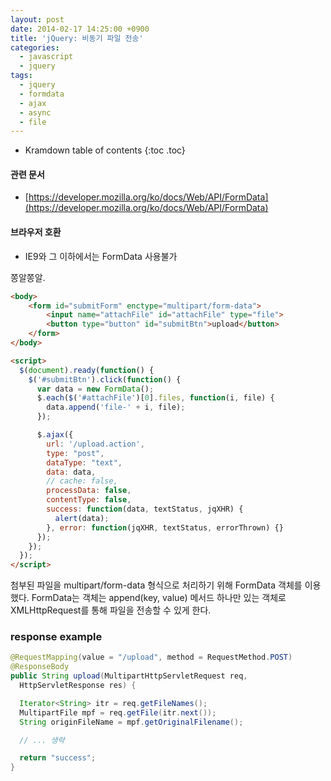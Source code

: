 ```yaml
---
layout: post
date: 2014-02-17 14:25:00 +0900
title: 'jQuery: 비동기 파일 전송'
categories:
  - javascript
  - jquery
tags:
  - jquery
  - formdata
  - ajax
  - async
  - file
---
```


* Kramdown table of contents
{:toc .toc}

#### 관련 문서

- [https://developer.mozilla.org/ko/docs/Web/API/FormData](https://developer.mozilla.org/ko/docs/Web/API/FormData)

#### 브라우저 호환

- IE9와 그 이하에서는 FormData 사용불가

쫑알쫑알.

```html
<body>
    <form id="submitForm" enctype="multipart/form-data">
        <input name="attachFile" id="attachFile" type="file">
        <button type="button" id="submitBtn">upload</button>
    </form>
</body>
```

```html
<script>
  $(document).ready(function() {
    $('#submitBtn').click(function() {
      var data = new FormData();
      $.each($('#attachFile')[0].files, function(i, file) {
        data.append('file-' + i, file);
      });

      $.ajax({
        url: '/upload.action',
        type: "post",
        dataType: "text",
        data: data,
        // cache: false,
        processData: false,
        contentType: false,
        success: function(data, textStatus, jqXHR) {
          alert(data);
        }, error: function(jqXHR, textStatus, errorThrown) {}
      });
    });
  });
</script>
```

첨부된 파일을 multipart/form-data 형식으로 처리하기 위해 FormData 객체를 이용했다. FormData는 객체는 append(key, value) 메서드 하나만 있는 객체로 XMLHttpRequest를 통해 파일을 전송할 수 있게 한다.

### response example

```java
@RequestMapping(value = "/upload", method = RequestMethod.POST)
@ResponseBody
public String upload(MultipartHttpServletRequest req,
  HttpServletResponse res) {

  Iterator<String> itr = req.getFileNames();
  MultipartFile mpf = req.getFile(itr.next());
  String originFileName = mpf.getOriginalFilename();

  // ... 생략

  return "success";
}
```
